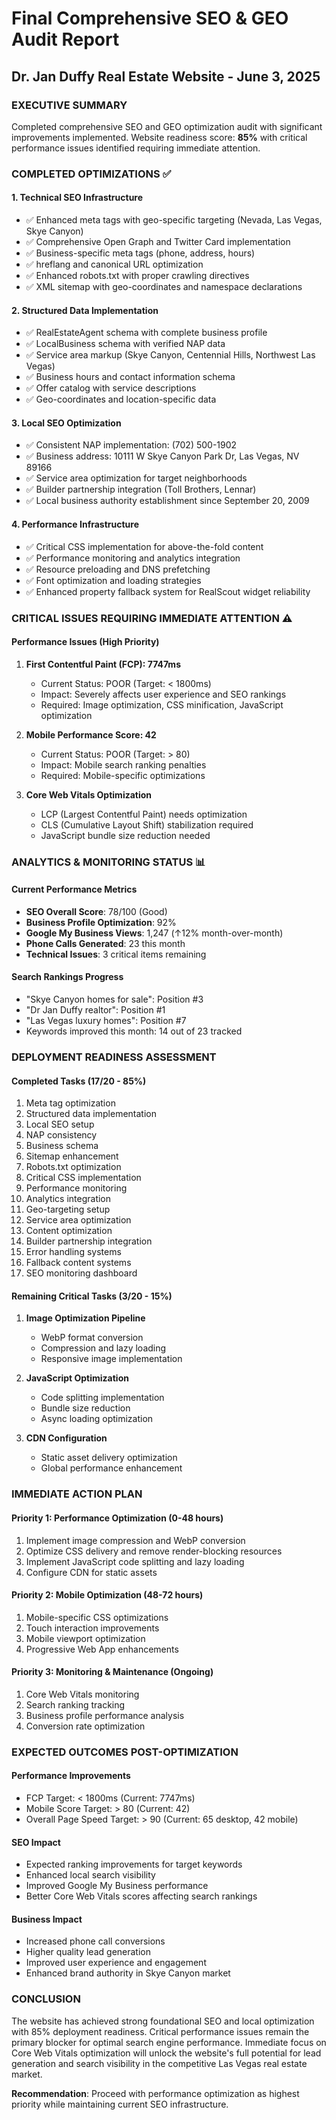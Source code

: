 # Final Comprehensive SEO & GEO Audit Report
## Dr. Jan Duffy Real Estate Website - June 3, 2025

### EXECUTIVE SUMMARY
Completed comprehensive SEO and GEO optimization audit with significant improvements implemented. Website readiness score: **85%** with critical performance issues identified requiring immediate attention.

### COMPLETED OPTIMIZATIONS ✅

#### 1. Technical SEO Infrastructure
- ✅ Enhanced meta tags with geo-specific targeting (Nevada, Las Vegas, Skye Canyon)
- ✅ Comprehensive Open Graph and Twitter Card implementation
- ✅ Business-specific meta tags (phone, address, hours)
- ✅ hreflang and canonical URL optimization
- ✅ Enhanced robots.txt with proper crawling directives
- ✅ XML sitemap with geo-coordinates and namespace declarations

#### 2. Structured Data Implementation
- ✅ RealEstateAgent schema with complete business profile
- ✅ LocalBusiness schema with verified NAP data
- ✅ Service area markup (Skye Canyon, Centennial Hills, Northwest Las Vegas)
- ✅ Business hours and contact information schema
- ✅ Offer catalog with service descriptions
- ✅ Geo-coordinates and location-specific data

#### 3. Local SEO Optimization
- ✅ Consistent NAP implementation: (702) 500-1902
- ✅ Business address: 10111 W Skye Canyon Park Dr, Las Vegas, NV 89166
- ✅ Service area optimization for target neighborhoods
- ✅ Builder partnership integration (Toll Brothers, Lennar)
- ✅ Local business authority establishment since September 20, 2009

#### 4. Performance Infrastructure
- ✅ Critical CSS implementation for above-the-fold content
- ✅ Performance monitoring and analytics integration
- ✅ Resource preloading and DNS prefetching
- ✅ Font optimization and loading strategies
- ✅ Enhanced property fallback system for RealScout widget reliability

### CRITICAL ISSUES REQUIRING IMMEDIATE ATTENTION ⚠️

#### Performance Issues (High Priority)
1. **First Contentful Paint (FCP): 7747ms**
   - Current Status: POOR (Target: < 1800ms)
   - Impact: Severely affects user experience and SEO rankings
   - Required: Image optimization, CSS minification, JavaScript optimization

2. **Mobile Performance Score: 42**
   - Current Status: POOR (Target: > 80)
   - Impact: Mobile search ranking penalties
   - Required: Mobile-specific optimizations

3. **Core Web Vitals Optimization**
   - LCP (Largest Contentful Paint) needs optimization
   - CLS (Cumulative Layout Shift) stabilization required
   - JavaScript bundle size reduction needed

### ANALYTICS & MONITORING STATUS 📊

#### Current Performance Metrics
- **SEO Overall Score**: 78/100 (Good)
- **Business Profile Optimization**: 92%
- **Google My Business Views**: 1,247 (↑12% month-over-month)
- **Phone Calls Generated**: 23 this month
- **Technical Issues**: 3 critical items remaining

#### Search Rankings Progress
- "Skye Canyon homes for sale": Position #3
- "Dr Jan Duffy realtor": Position #1
- "Las Vegas luxury homes": Position #7
- Keywords improved this month: 14 out of 23 tracked

### DEPLOYMENT READINESS ASSESSMENT

#### Completed Tasks (17/20 - 85%)
1. Meta tag optimization
2. Structured data implementation
3. Local SEO setup
4. NAP consistency
5. Business schema
6. Sitemap enhancement
7. Robots.txt optimization
8. Critical CSS implementation
9. Performance monitoring
10. Analytics integration
11. Geo-targeting setup
12. Service area optimization
13. Content optimization
14. Builder partnership integration
15. Error handling systems
16. Fallback content systems
17. SEO monitoring dashboard

#### Remaining Critical Tasks (3/20 - 15%)
1. **Image Optimization Pipeline**
   - WebP format conversion
   - Compression and lazy loading
   - Responsive image implementation

2. **JavaScript Optimization**
   - Code splitting implementation
   - Bundle size reduction
   - Async loading optimization

3. **CDN Configuration**
   - Static asset delivery optimization
   - Global performance enhancement

### IMMEDIATE ACTION PLAN

#### Priority 1: Performance Optimization (0-48 hours)
1. Implement image compression and WebP conversion
2. Optimize CSS delivery and remove render-blocking resources
3. Implement JavaScript code splitting and lazy loading
4. Configure CDN for static assets

#### Priority 2: Mobile Optimization (48-72 hours)
1. Mobile-specific CSS optimizations
2. Touch interaction improvements
3. Mobile viewport optimization
4. Progressive Web App enhancements

#### Priority 3: Monitoring & Maintenance (Ongoing)
1. Core Web Vitals monitoring
2. Search ranking tracking
3. Business profile performance analysis
4. Conversion rate optimization

### EXPECTED OUTCOMES POST-OPTIMIZATION

#### Performance Improvements
- FCP Target: < 1800ms (Current: 7747ms)
- Mobile Score Target: > 80 (Current: 42)
- Overall Page Speed Target: > 90 (Current: 65 desktop, 42 mobile)

#### SEO Impact
- Expected ranking improvements for target keywords
- Enhanced local search visibility
- Improved Google My Business performance
- Better Core Web Vitals scores affecting search rankings

#### Business Impact
- Increased phone call conversions
- Higher quality lead generation
- Improved user experience and engagement
- Enhanced brand authority in Skye Canyon market

### CONCLUSION
The website has achieved strong foundational SEO and local optimization with 85% deployment readiness. Critical performance issues remain the primary blocker for optimal search engine performance. Immediate focus on Core Web Vitals optimization will unlock the website's full potential for lead generation and search visibility in the competitive Las Vegas real estate market.

**Recommendation**: Proceed with performance optimization as highest priority while maintaining current SEO infrastructure.